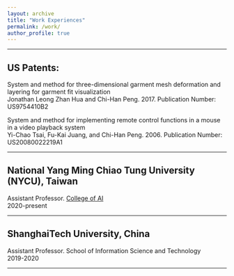 ```yaml
---
layout: archive
title: "Work Experiences"
permalink: /work/
author_profile: true
---
```


<hr>

<h2>US Patents:</h2>

<p>System and method for three-dimensional garment mesh deformation and layering for garment fit visualization<br>
Jonathan Leong Zhan Hua and Chi-Han Peng. 2017. Publication Number: US9754410B2</p>

<p>System and method for implementing remote control functions in a mouse in a video playback system<br>
Yi-Chao Tsai, Fu-Kai Juang, and Chi-Han Peng. 2006. Publication Number: US20080022219A1</p>

<hr>

<h2>National Yang Ming Chiao Tung University (NYCU), Taiwan</h2>
<p>Assistant Professor. <a href="https://ai.nycu.edu.tw/en/">College of AI</a><br>
2020-present</p>

<hr>

<h2>ShanghaiTech University, China</h2>
<p>Assistant Professor. School of Information Science and Technology<br>
2019-2020</p>

<hr>